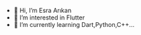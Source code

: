 - 👋 Hi, I’m Esra Arıkan
- 👀 I’m interested in Flutter
- 🌱 I’m currently learning Dart,Python,C++...


<!---
Esrarkn/Esrarkn is a ✨ special ✨ repository because its `README.md` (this file) appears on your GitHub profile.
You can click the Preview link to take a look at your changes.
--->
